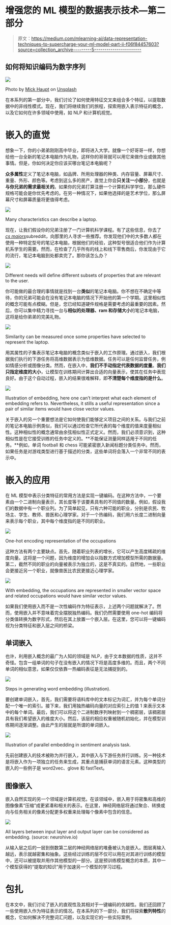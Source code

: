 # 增强您的 ML 模型的数据表示技术—第二部分

> 原文：<https://medium.com/mlearning-ai/data-representation-techniques-to-supercharge-your-ml-model-part-ii-f06f84457603?source=collection_archive---------5----------------------->

## 如何将知识编码为数字序列

![](img/2fc3e539c656141bd599d3e31664dc14.png)

Photo by [Mick Haupt](https://unsplash.com/@rocinante_11?utm_source=medium&utm_medium=referral) on [Unsplash](https://unsplash.com?utm_source=medium&utm_medium=referral)

在本系列的第一部分中，我们讨论了如何使用特征交叉来组合多个特征，以提取数据中的非线性模式。现在，我们将继续我们的旅程，探索用嵌入表示特征的概念，以及它如何在许多领域中使用，如 NLP 和计算机视觉。

# 嵌入的直觉

想象一下，你的小弟弟刚刚高中毕业，即将进入大学。就像一个好哥哥一样，你想给他一台全新的笔记本电脑作为礼物，这样你的哥哥就可以用它来做作业或做其他事情。但是，你如何决定你应该买哪台笔记本电脑呢？

**众多属性**定义了笔记本电脑，如品牌、所用处理器的种类、内存容量、屏幕尺寸、重量、外形、颜色等。考虑到这么多的房产，直觉上你会**只关注一小部分**，也就是**与你兄弟的需求最相关的**。如果你的兄弟打算注册一个计算机科学学位，那么硬件规格可能会是你优先考虑的。在另一种情况下，如果他选择的是艺术学位，那么屏幕尺寸和屏幕质量将更值得考虑。

![](img/3cb80189fbc441e134650202707a9550.png)

Many characteristics can describe a laptop.

现在，让我们假设你的兄弟注册了一门计算机科学课程。有了这些信息，你去了[*cs majors*](https://www.reddit.com/r/csMajors/)subreddit，向那里的人寻求一些推荐。你发现他们中的大多数人都在使用一种特定型号的笔记本电脑，根据他们的经验，这种型号很适合他们作为计算机系学生的需要。然而，在检查了几乎所有的线上和线下零售商后，你发现由于它的流行，笔记本电脑到处都卖完了。那你该怎么办？

![](img/6dfdddd13e64c396dee2738e200a89dc.png)

Different needs will define different subsets of properties that are relevant to the user.

你可能做的最合理的事情就是找到一台**类似**的笔记本电脑。你不想在不确定中等待，你的兄弟可能会在没有笔记本电脑的情况下开始他的第一个学期。这里相似性的概念可能有点模糊。但是，您已经知道硬件规格是需要考虑的最重要的因素。然后，你可以集中精力寻找一台与**相似的处理器、ram 和存储大小**的笔记本电脑，这将是给你弟弟的完美礼物。

![](img/7b5c7747c9ad6be8339021db5b2fbe23.png)

Similarity can be measured once some properties have selected to represent the laptop.

用其属性的子集表示笔记本电脑的概念类似于嵌入的工作原理。通过嵌入，我们根据我们执行的下游任务将高维数据表示为低维数据。任务可以是任何监督任务，例如情感分析或图像分类。然而，在嵌入中，**我们不手动指定代表数据的度量**。**我们只指定维度的大小**，让模型在训练期间计算出合适的向量表示，使其在任务中表现良好。由于这个自动过程，嵌入的结果很难解释，即**不清楚每个维度指的是什么**。

![](img/99211909a646722126a1059e14512573.png)

Illustration of embedding, here one can’t interpret what each element of embedding refers to. Nevertheless, it stills a useful representation since a pair of similar items would have close vector values.

关于嵌入的另一个重要想法是它如何使我们能够定义项目之间的关系。与我们之前的笔记本电脑示例类似，我们可以通过检查它所代表的每个维度的值来度量相似性。这种相似性的概念通常由余弦相似性正式定义。然而，我们必须意识到，这种相似性是在它接受训练的任务中定义的。**不能保证测量同样适用于不同的任务。**例如，单词 football 和 chess 可能紧密嵌入新闻标题分类任务中。然而，如果任务是对游戏类型进行基于描述的分类，这些单词将会落入一个非常不同的表示中。

# 嵌入的应用

在 ML 模型中表示分类特征的常用方法是实现一键编码。在这种方法中，一个要素由一个二进制向量表示，其长度等于该要素具有的不同值的数量。例如，假设我们的数据中有一个职业列。为了简单起见，只有六种可能的职业，分别是农民、牧场主、学生、教师、兽医和心理学家。对于一个热编码，我们用六长度二进制向量来表示每个职业，其中每个维度指的是不同的职业。

![](img/3dcd41b78a03157613a0d7686b5f6e46.png)

One-hot encoding representation of the occupations

这种方法有两个主要缺点。首先，随着职业列表的增长，它可以产生高度稀疏的维度向量。这将是一个问题，因为维度的增加会以指数方式增加模型所需的数据量。第二，截然不同的职业的向量被表示为独立的，这是不真实的。自然地，一些职业会更接近另一个职业，就像兽医比农民更接近心理学家。

![](img/b67c55475f725548e76bdced0cd22260.png)

With embedding, the occupations are represented in smaller vector space and related occupations would have similar vector values.

如果我们使用嵌入而不是一次性编码作为特征表示，上述两个问题就解决了。然而，使用嵌入并不意味着完全摆脱独热编码。我们仍然需要使用 one-hot 编码将分类值转换为数字形式，然后在其上放置一个嵌入层。在这里，您可以将一键编码视为分类特征和嵌入层之间的桥梁。

## 单词嵌入

也许，利用嵌入概念的最广为人知的领域是 NLP，由于文本数据的性质，这并不奇怪。包含一组单词的句子在没有嵌入的情况下将是高度多维的。而且，两个不同单词的相似意思，如果仅仅依靠一热编码表征是无法捕捉到的。

![](img/a7a60c807e238b0c7f222087e349268d.png)

Steps in generating word embedding (illustration).

要创建单词嵌入，首先，我们需要将语料库中的文本标记为词汇，并为每个单词分配一个唯一的索引。接下来，我们用独热编码向量的对应索引上的值 1 来表示文本中的每个单词。最后，我们可以将这个二进制数序列映射到一个稠密层，该稠密层具有我们希望嵌入的维度大小。然后，该层的相应权重被随机初始化，并在模型训练期间逐渐调整。由此产生的层就是所谓的单词嵌入。

![](img/4474efd5f13b084bd92cfc3585ac0696.png)

Illustration of parallel embedding in sentiment analysis task.

先前创建嵌入的技术被称为并行嵌入，其中嵌入与下游任务并行训练。另一种技术是将嵌入作为一项独立的任务来生成，其重点是捕获单词的语言元素。这种类型的嵌入的一些例子是 word2vec、glove 和 fastText。

## 图像嵌入

嵌入自然实现的另一个领域是计算机视觉。在该领域中，嵌入用于将密集和高维的图像像素“压缩”成更紧凑和相关的表示。在这里，神经网络层将通过聚合、转换或向与任务相关的像素分配更多权重来处理每个像素中包含的信息。

![](img/b7a941af4b4cb8e1f2d485f1387c3843.png)

All layers between input layer and output layer can be considered as embedding. (source: neurohive.io)

从输入层之后的一层到倒数第二层的神经网络层的堆叠被认为是嵌入。图层离输入越远，表示就越密集和抽象。这些经过训练的层不仅可以用在对其进行训练的模型中，还可以被提取并用作其他模型的一部分。这是预训练模型概念的本质，其中一个模型获得的“提取的知识”用于加速另一个模型的学习过程。

# 包扎

在本文中，我们讨论了嵌入的直观性及其相对于一键编码的优越性。我们还回顾了一些使用嵌入作为特征表示的情况。在本系列的下一部分，我们将探索**散列特性**的概念，它如何解决不完整词汇问题，以及实现它的一些实际案例。